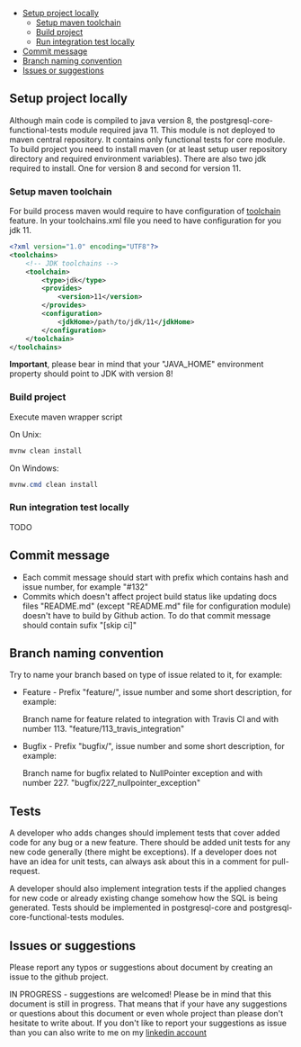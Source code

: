 * [Setup project locally](#setup-project-locally)
    * [Setup maven toolchain](#setup-maven-toolchain)
    * [Build project](#build-project)
    * [Run integration test locally](#run-integration-test-locally)
* [Commit message](#commit-message)
* [Branch naming convention](#branch-naming-convention)
* [Issues or suggestions](#issues-or-suggestions)

## Setup project locally
Although main code is compiled to java version 8, the postgresql-core-functional-tests module required java 11.
This module is not deployed to maven central repository. It contains only functional tests for core module.
To build project you need to install maven (or at least setup user repository directory and required environment variables).
There are also two jdk required to install. One for version 8 and second for version 11.

### Setup maven toolchain
For build process maven would require to have configuration of [toolchain](https://maven.apache.org/guides/mini/guide-using-toolchains.html) feature.
In your toolchains.xml file you need to have configuration for you jdk 11.

```xml
<?xml version="1.0" encoding="UTF8"?>
<toolchains>
    <!-- JDK toolchains -->
    <toolchain>
        <type>jdk</type>
        <provides>
            <version>11</version>
        </provides>
        <configuration>
            <jdkHome>/path/to/jdk/11</jdkHome>
        </configuration>
    </toolchain>
</toolchains>
```

**Important**, please bear in mind that your "JAVA_HOME" environment property should point to JDK with version 8!

### Build project
Execute maven wrapper script

On Unix:
```bash
mvnw clean install
```

On Windows:
```powershell
mvnw.cmd clean install
```

### Run integration test locally
TODO

## Commit message
  * Each commit message should start with prefix which contains hash and issue number, for example "#132"
  * Commits which doesn't affect project build status like updating docs files "README.md" (except "README.md" file for configuration module) doesn't have to build by Github action. To do that commit message should contain sufix "[skip ci]" 

## Branch naming convention
Try to name your branch based on type of issue related to it, for example:
    
  * Feature - Prefix "feature/", issue number and some short description, for example:
    
    Branch name for feature related to integration with Travis CI and with number 113.
    "feature/113_travis_integration"
  * Bugfix - Prefix "bugfix/", issue number and some short description, for example:
  
    Branch name for bugfix related to NullPointer exception and with number 227.
    "bugfix/227_nullpointer_exception"
    
## Tests
A developer who adds changes should implement tests that cover added code for any bug or a new feature.
There should be added unit tests for any new code generally (there might be exceptions).
If a developer does not have an idea for unit tests, can always ask about this in a comment for pull-request.

A developer should also implement integration tests if the applied changes for new code or already existing change somehow how the SQL is being generated.
Tests should be implemented in postgresql-core and postgresql-core-functional-tests modules.

    
## Issues or suggestions
Please report any typos or suggestions about document by creating an issue to the github project.

IN PROGRESS - suggestions are welcomed!
Please be in mind that this document is still in progress.
That means that if your have any suggestions or questions about this document or even whole project than please don't hesitate to write about.
If you don't like to report your suggestions as issue than you can also write to me on my [linkedin account](https://pl.linkedin.com/in/szymon-tarnowski-a104b4150) 
 
